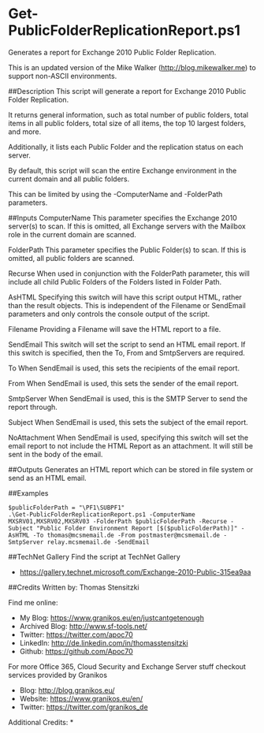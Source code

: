 # Get-PublicFolderReplicationReport.ps1
Generates a report for Exchange 2010 Public Folder Replication.
    
This is an updated version of the Mike Walker (http://blog.mikewalker.me) to support non-ASCII environments.

##Description
This script will generate a report for Exchange 2010 Public Folder Replication. 

It returns general information, such as total number of public folders, total items in all public folders, total size of all items, the top 10 largest folders, and more. 

Additionally, it lists each Public Folder and the replication status on each server. 

By default, this script will scan the entire Exchange environment in the current domain and all public folders. 

This can be limited by using the -ComputerName and -FolderPath parameters.

##Inputs
ComputerName
This parameter specifies the Exchange 2010 server(s) to scan. If this is omitted, all Exchange servers with the Mailbox role in the current domain are scanned.

FolderPath
This parameter specifies the Public Folder(s) to scan. If this is omitted, all public folders are scanned.

Recurse
When used in conjunction with the FolderPath parameter, this will include all child Public Folders of the Folders listed in Folder Path.

AsHTML
Specifying this switch will have this script output HTML, rather than the result objects. This is independent of the Filename or SendEmail parameters and only controls the console output of the script.

Filename
Providing a Filename will save the HTML report to a file.

SendEmail
This switch will set the script to send an HTML email report. If this switch is specified, then the To, From and SmtpServers are required.

To
When SendEmail is used, this sets the recipients of the email report.

From
When SendEmail is used, this sets the sender of the email report.

SmtpServer
When SendEmail is used, this is the SMTP Server to send the report through.

Subject
When SendEmail is used, this sets the subject of the email report.

NoAttachment
When SendEmail is used, specifying this switch will set the email report to not include the HTML Report as an attachment. It will still be sent in the body of the email.

##Outputs
Generates an HTML report which can be stored in file system or send as an HTML email.

##Examples
```
$publicFolderPath = "\PF1\SUBPF1"
.\Get-PublicFolderReplicationReport.ps1 -ComputerName MXSRV01,MXSRV02,MXSRV03 -FolderPath $publicFolderPath -Recurse -Subject "Public Folder Environment Report [$($publicFolderPath)]" -AsHTML -To thomas@mcsmemail.de -From postmaster@mcsmemail.de -SmtpServer relay.mcsmemail.de -SendEmail
```

##TechNet Gallery
Find the script at TechNet Gallery
* https://gallery.technet.microsoft.com/Exchange-2010-Public-315ea9aa


##Credits
Written by: Thomas Stensitzki

Find me online:

* My Blog: https://www.granikos.eu/en/justcantgetenough
* Archived Blog:	http://www.sf-tools.net/
* Twitter:	https://twitter.com/apoc70
* LinkedIn:	http://de.linkedin.com/in/thomasstensitzki
* Github:	https://github.com/Apoc70

For more Office 365, Cloud Security and Exchange Server stuff checkout services provided by Granikos

* Blog:     http://blog.granikos.eu/
* Website:	https://www.granikos.eu/en/
* Twitter:	https://twitter.com/granikos_de

Additional Credits:
* 
